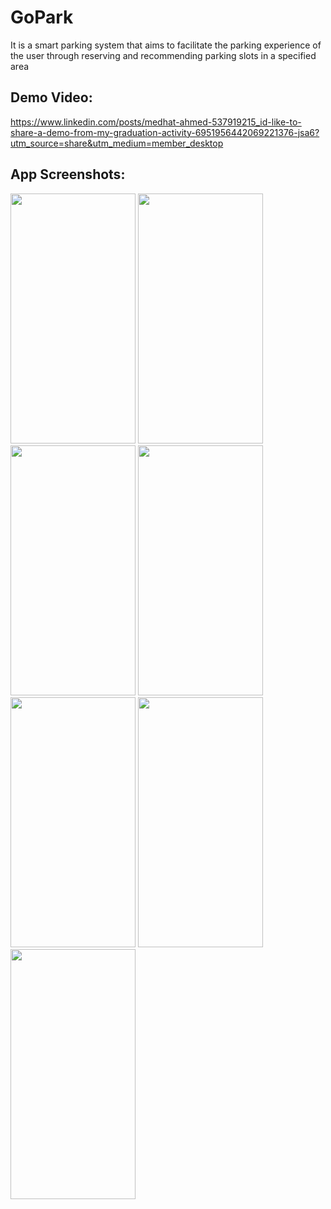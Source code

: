 # GoPark

It is a smart parking system that aims to facilitate the parking
experience of the user through reserving and recommending parking
slots in a specified area

## Demo Video:

 https://www.linkedin.com/posts/medhat-ahmed-537919215_id-like-to-share-a-demo-from-my-graduation-activity-6951956442069221376-jsa6?utm_source=share&utm_medium=member_desktop
 
 ## App Screenshots:
 
 <img src="https://user-images.githubusercontent.com/67374752/201066076-c876fc4b-53e9-4618-891d-c6572074c975.png" width="200" height="400">
 
 <img src="https://user-images.githubusercontent.com/67374752/201066663-63095d4a-103b-40d9-82d6-f91e70273d54.jpeg" width="200" height="400">
 
 <img src="https://user-images.githubusercontent.com/67374752/201066813-7076c766-2d67-4e95-bcdd-7a4186861a2f.jpeg" width="200" height="400">
 
  <img src="https://user-images.githubusercontent.com/67374752/201066901-297a52eb-fcf6-4ccc-a18f-ab1a4aeb9e34.jpeg" width="200" height="400">
  
  <img src="https://user-images.githubusercontent.com/67374752/201067012-434a51e6-eba3-4720-a847-8ca03b63fdf0.jpeg" width="200" height="400">
  
  
  
  
   <img src="https://user-images.githubusercontent.com/67374752/201067091-67f98776-4e88-4719-804b-f9bf563694ae.jpeg" width="200" height="400">
    
   <img src="https://user-images.githubusercontent.com/67374752/201067191-691cca6f-5454-4487-a678-94a9d1e423c0.jpeg" width="200" height="400">
 

